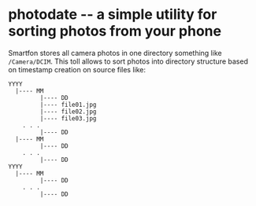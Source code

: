 # photodate -- a simple utility for sorting photos from your phone

Smartfon stores all camera photos in one directory something like `/Camera/DCIM`. This toll allows to sort photos into directory structure based on timestamp creation on source files like:
```
YYYY
  |---- MM
         |---- DD
         |---- file01.jpg
         |---- file02.jpg
         |---- file03.jpg
    . . .
         |---- DD
  |---- MM
         |---- DD
    . . .
         |---- DD
YYYY
  |---- MM
         |---- DD
    . . .
         |---- DD
```
